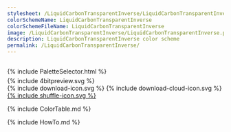```yaml
---
stylesheet: /LiquidCarbonTransparentInverse/LiquidCarbonTransparentInverse.css
colorSchemeName: LiquidCarbonTransparentInverse
colorSchemeFileName: LiquidCarbonTransparentInverse
image: /LiquidCarbonTransparentInverse/LiquidCarbonTransparentInverse.png
description: LiquidCarbonTransparentInverse color scheme
permalink: /LiquidCarbonTransparentInverse/
---
```


<h2 style='text-align:center'>
    <a id='colorSchemeNameLink' href='#'>
        <span class='ColorSchemeFileName' />
    </a>
</h2>

<div class='centeredText' style='margin-bottom:1%'>
{% include PaletteSelector.html %}
</div>

<div class='centeredText'>
{% include 4bitpreview.svg %}
</div>

<div class='centeredText'>
    <a id='downloadSchemeLink' class='padded'>
{% include download-icon.svg %}
    </a>
    <a id='cdnSchemeLink' class='padded'>
{% include download-cloud-icon.svg %}
    </a>
    <a id='feelingLucky' href="javascript:feelingLucky(document.getElementById('themeSelector'))" class='padded'>
{% include shuffle-icon.svg %}
    </a>    
</div>

{% include ColorTable.md %}

{% include HowTo.md %}

